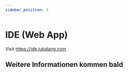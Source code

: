 ```yaml
---
sidebar_position: 3
---
```


# IDE (Web App)

Visit https://ide.jukalang.com

## Weitere Informationen kommen bald